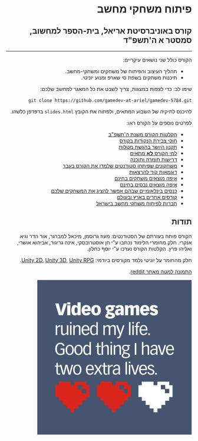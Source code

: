 <div dir='rtl' lang='he'>

#  פיתוח משחקי מחשב
## קורס באוניברסיטת אריאל, בית-הספר למחשוב, סמסטר א ה'תשפ"ד
----


הקורס כולל שני נושאים עיקריים:

* תהליך העיצוב והפיתוח של משחקים ומשחקי-מחשב.
* תיכנות משחקים בשפת סי שארפ ומנוע יוניטי. 

שימו לב: כדי לצפות במצגות, צריך לשבט את כל המאגר למחשב שלכם:

    git clone https://github.com/gamedev-at-ariel/gamedev-5784.git

להיכנס לתיקיה של השבוע המתאים, 
ולפתוח את הקובץ
`slides.html`
בדפדפן כלשהו.


לפרטים נוספים על הקורס ראו:
* [הקלטות הקורס משנת ה'תשפ"ב](https://www.youtube.com/playlist?list=PLM9fKcsATjxjqsyIcU4IRWuo-w4rQf_Pb)
* [חוקי צבירת הנקודות בקורס](grade-rules.md)
* [תקנון היושר בהגשת מטלות](https://www.ariel.ac.il/wp/cs/wp-content/uploads/sites/88/2020/08/Guidelines-for-Academic-Integrity.pdf)
* [למי הקורס **לא** מתאים](disclaimer.md)
* [דרישות חומרה ותוכנה](hardware.md)
* [משחקונים שפיתחו סטודנטים שלמדו את הקורס בעבר](https://sites.google.com/view/gamedev-at-ariel)
* [דוגמאות קוד להרצאות](../../../)
* [איפה מוצאים משחקים בחינם](free-games.md)
* [איפה מוצאים נכסים בחינם](free-assets.md)
* [כנסים בינלאומיים שבהם אפשר להציג את המשחקים שלכם](conferences.md)
* [קורסים אחרים בארץ ובעולם](other-courses.md)
* [חברות לפיתוח משחקי מחשב בישראל](israeli-gamedev.md)


## תודות
הקורס פותח בעזרתם של הסטודנטים: מעוז גרוסמן, מיכאל למברגר, אור הדר וגיא אנקרי.
חלק מחומרי הלימוד נכתבו ע"י חן אוסטרובסקי, אינה גריגור, אביהוא אושרי, ואליהו פרץ.
הקלטות הקורס נערכו ע"י יוסף כחלון.

חלק מהחומר על יוניטי נלמד מקורסים ביודמי: [Unity 2D](https://www.udemy.com/course/unitycourse/learn/lecture/10248514),  [Unity 3D](https://www.udemy.com/course/unitycourse2/learn/lecture/8859276),  [Unity RPG](https://www.udemy.com/course/unityrpg/learn/lecture/14593312).

[התמונה למטה מאתר reddit](https://www.reddit.com/r/gaming/comments/84884e/video_games_ruined_my_life/).

![Video games ruined my life](02-design-formal/video-games-ruined-my-lives.png)

</div>